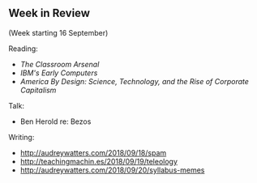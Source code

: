 ## Week in Review

(Week starting 16 September)

Reading:
* _The Classroom Arsenal_
* _IBM's Early Computers_
* _America By Design: Science, Technology, and the Rise of Corporate Capitalism_

Talk:
* Ben Herold re: Bezos

Writing:
* http://audreywatters.com/2018/09/18/spam
* http://teachingmachin.es/2018/09/19/teleology
* http://audreywatters.com/2018/09/20/syllabus-memes